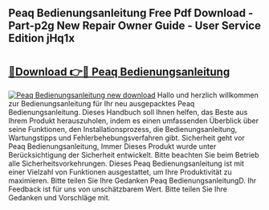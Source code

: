 ## Peaq Bedienungsanleitung Free Pdf Download - Part-p2g New Repair Owner Guide - User Service Edition jHq1x

# <h2><a href="http://df1zay.blite.top/?on=Peaq+Bedienungsanleitung">🔗Download 👉🔴 Peaq Bedienungsanleitung</a></h2>

[![Peaq Bedienungsanleitung new download](https://i.imgur.com/lujVjoI.png)](http://df1zay.blite.top/?on=Peaq+Bedienungsanleitung)
Hallo und herzlich willkommen zur Bedienungsanleitung für Ihr neu ausgepacktes Peaq Bedienungsanleitung. Dieses Handbuch soll Ihnen helfen, das Beste aus Ihrem Produkt herauszuholen, indem es einen umfassenden Überblick über seine Funktionen, den Installationsprozess, die Bedienungsanleitung, Wartungstipps und Fehlerbehebungsverfahren gibt. Sicherheit geht vor Peaq Bedienungsanleitung, Immer Dieses Produkt wurde unter Berücksichtigung der Sicherheit entwickelt. Bitte beachten Sie beim Betrieb alle Sicherheitsvorkehrungen. Dieses Peaq Bedienungsanleitung ist mit einer Vielzahl von Funktionen ausgestattet, um Ihre Produktivität zu maximieren. Bitte teilen Sie Ihre Gedanken Peaq BedienungsanleitungD. Ihr Feedback ist für uns von unschätzbarem Wert. Bitte teilen Sie Ihre Gedanken und Vorschläge mit.

